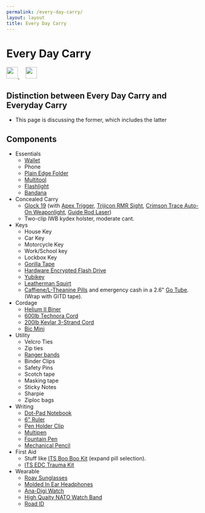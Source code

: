 ```yaml
---
permalink: /every-day-carry/
layout: layout
title: Every Day Carry
---
```


<div class="center">

   <h1>Every Day Carry</h1>
   
   <a href="https://github.com/StevenTammen/steventammen.github.io/edit/master/pages/every-day-carry.md" target="_blank">
     <img src="https://steventammen.github.io/assets/images/GitHub.png" height="30" width="30">
   </a> &nbsp; &nbsp;
   
   <a href="http://prose.io/#StevenTammen/steventammen.github.io/edit/master/pages/every-day-carry.md" target="_blank">
     <img src="https://steventammen.github.io/assets/images/Prose.png" height="30" width="30">
   </a>
   
</div>

## Distinction between Every Day Carry and Everyday Carry

- This page is discussing the former, which includes the latter

## Components
- Essentials
   - [Wallet](https://www.amazon.com/gp/product/B01N6AV8PQ/)
   - Phone
   - [Plain Edge Folder](https://www.amazon.com/gp/product/B003X9WKOO/)
   - [Multitool](https://www.amazon.com/gp/product/B0002T5YNW/)
   - [Flashlight](https://www.amazon.com/gp/product/B013QHN1CM/)
   - [Bandana](https://www.amazon.com/gp/product/B00KMAH4IE/)
- Concealed Carry
   - [Glock 19](https://us.glock.com/products/model/g19) (with [Apex Trigger](https://store.apextactical.com/WebDirect/Products/Details/192369), [Trijicon RMR Sight](https://www.trijicon.com/na_en/products/product3.php?pid=RM05G), [Crimson Trace Auto-On Weaponlight](https://www.crimsontrace.com/01-7040), [Guide Rod Laser](http://www.lasermax.com/products/guide-rod-lasers/lms-1131g))
   - Two-clip IWB kydex holster, moderate cant.
- Keys
  - House Key
  - Car Key
  - Motorcycle Key
  - Work/School key
  - Lockbox Key
  - [Gorilla Tape](https://gearward.com/collections/frontpage/products/keychain-duct-tape)
  - [Hardware Encrypted Flash Drive](https://www.amazon.com/Apricorn-Validated-256-bit-Encryption-ASK3-16GB/dp/B01AJNGF4W/)
  - [Yubikey](https://www.amazon.com/Yubico-Y-072-YubiKey-NEO/dp/B00LX8KZZ8/)
  - [Leatherman Squirt](https://www.amazon.com/Leatherman-831195-Squirt-Black-Keychain/dp/B0032Y2OT6/)
  - [Caffiene/L-Theanine Pills](https://www.amazon.com/Caffeine-L-Theanine-Smooth-Energy-Focus/dp/B01921TUGC/) and emergency cash in a 2.6" [Go Tube](https://gearward.com/collections/frontpage/products/go-tube-2-6). (Wrap with GITD tape).
- Cordage
  - [Helium II Biner](https://www.amazon.com/gp/product/B00HVFX2N4/)
  - [600lb Technora Cord](https://gearward.com/collections/frontpage/products/compact-survival-cord-mini-technora)
  - [200lb Kevlar 3-Strand Cord](https://gearward.com/collections/frontpage/products/compact-survival-cord-mini)
  - [Bic Mini](https://www.amazon.com/Lot-Mini-Ebony-Black-Lighters/dp/B00863W71I/)
- Utility
  - Velcro Ties
  - Zip ties
  - [Ranger bands](https://gearward.com/collections/frontpage/products/ranger-bands)
  - Binder Clips
  - Safety Pins
  - Scotch tape
  - Masking tape
  - Sticky Notes
  - Sharpie
  - Ziploc bags
- Writing
  - [Dot-Pad Notebook](https://www.amazon.com/gp/product/B00A6VRZZG/)
  - [6" Ruler](https://www.amazon.com/Westcott-6-Inch-Clear-Shatterproof-45016/dp/B002U33WBO/)
  - [Pen Holder Clip](https://www.amazon.com/gp/product/B0050YP6JG/)
  - [Multipen](https://www.amazon.com/gp/product/B00F9M2QKG/)
  - [Fountain Pen](https://www.amazon.com/gp/product/B001AX7SYW/)
  - [Mechanical Pencil](http://www.pentel.com/store/quicker-clicker-mechanical-pencil-original-config)
- First Aid
  - Stuff like [ITS Boo Boo Kit](https://store.itstactical.com/its-boo-boo-kit.html) (expand pill selection).
  - [ITS EDC Trauma Kit](https://store.itstactical.com/its-edc-trauma-kit.html)
- Wearable
  - [Roav Sunglasses](https://www.roaveyewear.com/products/earhart-matte-black-frame-g15-lens)
  - [Molded In Ear Headphones](http://www.ultimateear.com/products/driver-comm-motor.php)
  - [Ana-Digi Watch](https://www.amazon.com/gp/product/B00M0ESOCA/)
  - [High Quaity NATO Watch Band](http://watchworx.co.uk/pages/lwb/NatoG10.htm)
  - [Road ID](https://www.roadid.com/builder/id/default.aspx?styleid=346#/stylize)
